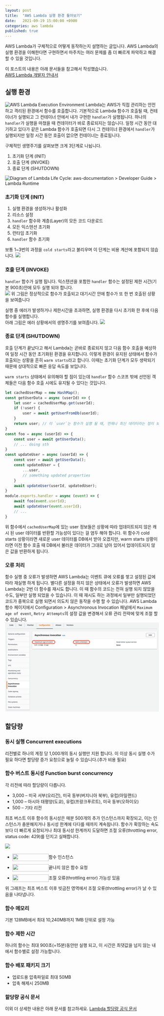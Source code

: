 ```yaml
---
layout: post
title:  "AWS Lambda 실행 환경 톺아보기"
date:   2021-09-19 15:00:00 +0900
categories: aws lambda
published: true
---
```

AWS Lambda가 구체적으로 어떻게 동작하는지 설명하는 글입니다.
AWS Lambda의 실행 환경을 이해한다면 구현하면서 마주치는 여러 문제를 좀 더 빠르게 파악하고 해결 할 수 있을 것입니다.

이 포스트의 내용은 아래 문서들을 참고해서 작성했습니다.  
[AWS Lambda 개발자 안내서](https://docs.aws.amazon.com/ko_kr/lambda/latest/dg/welcome.html)  


## 실행 환경
![AWS Lambda Execution Environment](https://docs.aws.amazon.com/ko_kr/lambda/latest/dg/images/logs-api-concept-diagram.png)
Lambda는 AWS가 직접 관리하는 안전하고 격리된 환경에서 함수를 호출합니다.
기본적으로 Lambda 함수가 호출될 때, 컨테이너가 실행되고 그 컨테이너 안에서 내가 구현한 `handler`가 실행됩니다.
하나의 `handler`가 실행을 마쳤을 때 컨데이터가 바로 종료되지는 않습니다. 
일정 시간 동안 대기하고 있다가 같은 Lambda 함수가 호출되면 다시 그 컨테이너 환경에서 `handler`가 실행되지만
일정 시간 동안 호출이 없으면 컨테이너는 종료됩니다.

구체적인 생명주기를 살펴보면 크게 3단계로 나뉩니다.
1. 초기화 단계 (INIT)
2. 호출 단계 (INVOKE)
3. 종료 단계 (SHUTDOWN)

![Diagram of Lambda Life Cycle: aws-documentation > Developer Guide > Lambda Runtime](https://docs.aws.amazon.com/ko_kr/lambda/latest/dg/images/Overview-Full-Sequence.png)


### 초기화 단계 (INIT)
1. 실행 환경을 생성하거나 활성화
2. 리소스 설정
3. `handler` 함수와 계층(Layer)의 모든 코드 다운로드
4. 모든 익스텐션 초기화
5. 런타임 초기화
6. `handler` 함수 초기화

보통 1~3번의 과정을 `cold starts`라고 불리우며 이 단계는 비용 계산에 포함되지 않습니다.
![](https://d2908q01vomqb2.cloudfront.net/1b6453892473a467d07372d45eb05abc2031647a/2021/04/12/performance1.png)

### 호출 단계 (INVOKE)
`handler` 함수가 실행 됩니다. 익스텐션을 포함한 `handler` 함수는 설정된 제한 시간(기본 900초)안에 모두 실행 되야 합니다.   
![](https://docs.aws.amazon.com/ko_kr/lambda/latest/dg/images/Overview-Successful-Invokes.png)
위 그림은 정상적으로 함수가 호출되고 대기시간 안에 함수가 또 한 번 호출된 상황을 보여줍니다

실행 중 에러가 발생하거나 제한시간을 초과하면, 실행 환경을 다시 초기화 한 후에 다음 함수를 실행합니다.  
아래 그림은 에러 상황에서의 생명주기를 보여줍니다.
![](https://docs.aws.amazon.com/ko_kr/lambda/latest/dg/images/Overview-Invoke-with-Error.png)

### 종료 단계 (SHUTDOWN)
호출 단계가 끝났다고 해서 Lambda는 곧바로 종료되지 않고 다음 함수 호출을 예상하여 일정 시간 동안 초기화된 환경을 유지합니다. 
이렇게 환경이 유지된 상태에서 함수가 호출되는 상황을 흔히 `warm starts`라고 합니다. 
이때는 초기화 단계가 모두 생략되기 때문에 상대적으로 빠른 응답 속도를 보입니다.

`warm starts` 상태에서 유의해야 할 점이 있는데 `handler` 함수 스코프 밖에 선언된 객체들은 다음 함수 호출 시에도 유지될 수 있다는 것입니다.
```javascript
let cachedUserMap = new HashMap();
const getUserData = async (userId) => {
    let user = cachedUserMap.get(userId);
    if (!user) {
        user = await getUserFromDb(userId);
    }
    return user; // 이 `user`는 함수가 실행 될 때, 언제나 최신 데이터라는 점이 보장 되지 않음 
}
const foo = async (userId) => {
    const user = await getUserData();
    // ... doing sth
}
const updateUser = async (userId) => {
    const user = await getUserData();
    const updatedUser = { 
        ...user, 
        // something updated properties 
    }
    await updateUser(userId, updatedUser);
}
module.exports.handler = async (event) => {
    await foo(event.userId);
    await updateUser(event.userId);
    // ...
}
```
위 함수에서 `cachedUserMap`에 있는 user 정보들은 상황에 따라 업데이트되지 않은 캐시 된 user 데이터를 반환할 가능성이 있다는 걸 염두 해야 합니다.
위 함수가 cold starts 상황이라면 새로운 user 데이터를 DB에서 받아 오겠지만,
warm starts 상황이라면 이전 함수 호출 때 DB에서 불러온 데이터가 그대로 남아 있어서 업데이트되지 않은 값을 반환하게 됩니다. 

### 오류 처리
함수 실행 중 오류가 발생하면 AWS Lambda는 이벤트 큐에 오류를 쌓고 설정된 값에 따라 재실행 하게 됩니다.
별다른 설정을 하지 않은 상태에서 오류가 발생하면 AWS Lambda는 2번 더 함수를 재시도 합니다. 이 때 함수의 코드는 전혀 실행 되지 않았을 수도, 일부만 실행 되었을 수 있습니다. 이 때 재시도 하는 과정에서 일부만 실행되었던 코드가 중복으로 실행 되면서 의도치 않은 동작을 수행 할 수 있습니다.
 AWS Lambda 함수 페이지에서 Configuration > Asynchronous Invocation 패널에서 `Maximum age of event`, `Retry Attempts`의 설정 값을 변경해서 오류 관리 전략에 맞게 조절 할 수 있습니다.
![](./lambda-config-asynchronous-invvocation.png)


## 할당량
### 동시 실행 Concurrent executions
리전별로 하나의 계정 당 1,000개의 동시 실행만 지원 합니다. 이 이상 동시 실행 수가 필요 하다면 할당량 증가 요청으로 늘릴 수 있습니다.(추가 비용 필요)

### 함수 버스트 동시성 Function burst concurrency
각 리전에 따라 할당량이 다릅니다. 
- 3,000 – 미국 서부(오리건), 미국 동부(버지니아 북부), 유럽(아일랜드)
- 1,000 – 아시아 태평양(도쿄), 유럽(프랑크푸르트), 미국 동부(오하이오)
- 500 – 기타 리전

최초 버스트 이후 함수의 동시성은 매분 500개의 추가 인스턴스까지 확장되고, 이는 인스턴스가 충분해지거나 동시성 한계에 다다를 때까지 계속됩니다.
함수가 확장하는 속도보다 더 빠르게 요청되거나 최대 동시성 한계까지 도달하면 조절 오류(throttling error, status code: 429)를 던지고 실패합니다.

![](https://docs.aws.amazon.com/ko_kr/lambda/latest/dg/images/features-scaling.png)
- <p><img align="left" width="119" height="24" src="https://docs.aws.amazon.com/ko_kr/lambda/latest/dg/images/features-scaling-provisioned.instances.png"></p>함수 인스턴스 
- <p><img align="left" width="119" height="24" src="https://docs.aws.amazon.com/ko_kr/lambda/latest/dg/images/features-scaling-provisioned.open.png"></p> 끝나지 않은 함수 요청 
- <p><img align="left" width="119" height="24" src="https://docs.aws.amazon.com/ko_kr/lambda/latest/dg/images/features-scaling.throttling.png"></p> 조절 오류(throttling error) 가능성 있음

위 그래프는 최초 버스트 이후 빗금친 영역에서 조절 오류(throttling error)가 날 수 있음을 나타냅니다.

### 함수 메모리
기본 128MB에서 최대 10,240MB까지 1MB 단위로 설정 가능

### 함수 제한 시간
하나의 함수는 최대 900초(=15분)동안만 실행 되고,
이 시간은 최댓값을 넘지 않는 내에서 함수별로 설정 가능합니다.

### 함수 배포 패키지 크기
- 업로드용 압축파일로 최대 50MB
- 압축 해제시 250MB

### 할당량 공식 문서
이외 더 상세한 내용은 아래 문서를 참고하세요.
[Lambda 할당량 공식 문서](https://docs.aws.amazon.com/ko_kr/lambda/latest/dg/gettingstarted-limits.html)
